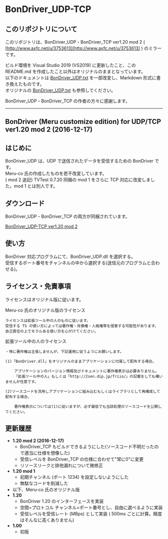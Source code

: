 
# BonDriver_UDP-TCP

## このリポジトリについて

このリポジトリは、BonDriver_UDP・BonDriver_TCP ver1.20 mod 2 ( [http://www.axfc.net/u/3753613](http://www.axfc.net/u/3753613) ) のミラーです。

ビルド環境を Visual Studio 2019 (VS2019) に更新したこと、この README.md を作成したこと以外はオリジナルのままとなっています。  
以下のドキュメントは [BonDriver_UDP.txt](BonDriver_UDP.txt) を一部改変し、Markdown 形式に書き換えたものです。  
オリジナルの [BonDriver_UDP.txt](BonDriver_UDP.txt) も参照してください。

BonDriver_UDP・BonDriver_TCP の作者の方々に感謝します。

----

## BonDriver (Meru customize edition) for UDP/TCP ver1.20 mod 2 (2016-12-17)

## はじめに

BonDriver_UDP は、UDP で送信されたデータを受信するための BonDriver です。  
Meru-co 氏の作成したものを若干改変しています。  
( mod 2 追記) TVTest 0.7.20 同梱の mod 1 をさらに TCP 対応に改変しました。mod 1 とは別人です。

## ダウンロード

BonDriver_UDP・BonDriver_TCP の両方が同梱されています。

[BonDriver_UDP-TCP ver1.20 mod 2]()  

## 使い方

BonDriver 対応プログラムにて、BonDriver_UDP.dll を選択する。  
受信するポート番号をチャンネルの中から選択する(送信元のプログラムと合わせる)。  

## ライセンス・免責事項

ライセンスはオリジナル版に従います。

Meru-co 氏のオリジナル版のライセンス

    ライセンスは拡張ツール中の人のものに従います。
    受信する TS の使い方によっては著作権・肖像権・人格権等を侵害する可能性があります。
    自己責任の上でモラルある使い方を心がけてください。

  拡張ツール中の人のライセンス

    ・特に著作権は主張しませんが、下記運用に従うようにお願いします。

    (1)「BonDriver.dll」をオリジナルのままアプリケーションに付属して配布する場合。

        アプリケーションのバージョン情報及びドキュメントに著作権表示は必要ありません。
        「拡張ツール中の人」もしくは「http://2sen.dip.jp/friio/」の記載をしても構いませんが任意です。

    (2)ソースコードを流用しアプリケーションに組み込むもしくはライブラリとして再構成して配布する場合。

        著作権表示については(1)に従いますが、必ず最低でも当該処理のソースコードを公開してください。


## 更新履歴

- **1.20 mod 2 (2016-12-17)**
  - BonDriver_TCP もビルドできるようにした(ソースコード不明だったので適当に仕様を想像した)
  - 受信レベルを BonDriver_TCP の仕様に合わせて"常に0"に変更
  - リソースリークと排他漏れについて微修正
- **1.20 mod 1**
  - 初期チャンネル (ポート 1234) を設定しないようにした
  - 無駄なコードを削減した
- 以下、Meru-co 氏のオリジナル版
- **1.20**
  - BonDriver 1.20 のインターフェースを実装
  - 空間=プロトコル チャンネル=ポート番号とし、自由に選べるように実装
  - 受信レベルを受信レート (MBps) として実装 ( 500ms ごとに計算。精度はそんなに高くありません)
- **1.00**
  - 初版
